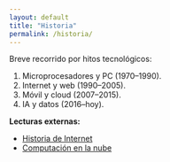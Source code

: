 ```yaml
---
layout: default
title: "Historia"
permalink: /historia/
---
```


Breve recorrido por hitos tecnológicos:
1. Microprocesadores y PC (1970–1990).
2. Internet y web (1990–2005).
3. Móvil y cloud (2007–2015).
4. IA y datos (2016–hoy).

**Lecturas externas:**
- [Historia de Internet](https://www.internetsociety.org/)
- [Computación en la nube](https://cloud.google.com/learn)
